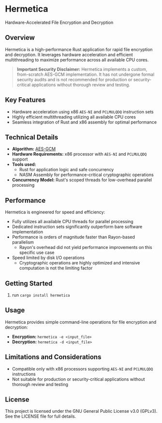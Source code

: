 # Hermetica

Hardware-Accelerated File Encryption and Decryption

## Overview

Hermetica is a high-performance Rust application for rapid file encryption and decryption. It leverages hardware acceleration and efficient multithreading to maximize performance across all available CPU cores.

> **Important Security Disclaimer:** Hermetica implements a custom, from-scratch AES-GCM implementation. It has not undergone formal security audits and is not recommended for production or security-critical applications without thorough review and testing.

## Key Features

- Hardware acceleration using x86 `AES-NI` and `PCLMULQDQ` instruction sets
- Highly efficient multithreading utilizing all available CPU cores
- Seamless integration of Rust and x86 assembly for optimal performance

## Technical Details

- **Algorithm:** [AES-GCM](https://en.wikipedia.org/wiki/Galois/Counter_Mode)
- **Hardware Requirements:** x86 processor with `AES-NI` and `PCLMULQDQ` support
- **Tools used:**
  - Rust for application logic and safe concurrency
  - NASM Assembly for performance-critical cryptographic operations
- **Concurrency Model:** Rust's scoped threads for low-overhead parallel processing

## Performance

Hermetica is engineered for speed and efficiency:

- Fully utilizes all available CPU threads for parallel processing
- Dedicated instruction sets significantly outperform bare software implementation
- Performance is orders of magnitude faster than Rayon-based parallelism
  - Rayon's overhead did not yield performance improvements on this specific use case
- Speed limited by disk I/O operations
  - Cryptographic operations are highly optimized and intensive computation is not the limiting factor

## Getting Started

1. run `cargo install hermetica`

## Usage

Hermetica provides simple command-line operations for file encryption and decryption:

- **Encryption:** `hermetica -e <input_file> `
- **Decryption:** `hermetica -d <input_file>`

## Limitations and Considerations

- Compatible only with x86 processors supporting `AES-NI` and `PCLMULQDQ` instructions
- Not suitable for production or security-critical applications without thorough review and testing

## License

This project is licensed under the GNU General Public License v3.0 (GPLv3). See the LICENSE file for full details.

